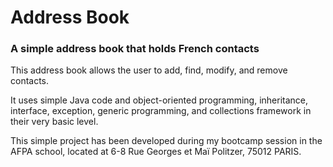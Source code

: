 # Address Book
<h3>A simple address book that holds French contacts</h3>
<p>This address book allows the user to add, find, modify, and remove contacts.</p>
<p>It uses simple Java code and object-oriented programming, inheritance, interface, exception, generic programming, and collections framework in their very basic level.</p>  
<p>This simple project has been developed during my bootcamp session in the AFPA school, located at 6-8 Rue Georges et Maï Politzer, 75012 PARIS.</p>
